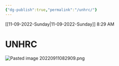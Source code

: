 ```yaml
---
{"dg-publish":true,"permalink":"/unhrc/"}
---
```


[[11-09-2022-Sunday\|11-09-2022-Sunday]]  8:29 AM

# UNHRC
![Pasted image 20220911082909.png](/img/user/Attachments/Pasted%20image%2020220911082909.png)